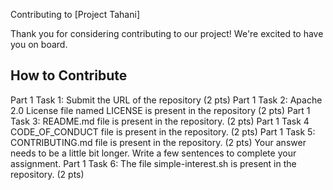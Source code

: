  Contributing to [Project Tahani]

Thank you for considering contributing to our project! We're excited to have you on board.

## How to Contribute

Part 1 Task 1:
Submit the URL of the repository (2 pts)
Part 1 Task 2:
Apache 2.0 License file named LICENSE is present in the repository (2 pts)
Part 1 Task 3:
README.md file is present in the repository. (2 pts)
Part 1 Task 4
 CODE_OF_CONDUCT file is present in the repository. (2 pts)
Part 1 Task 5:
CONTRIBUTING.md file is present in the repository. (2 pts)
Your answer needs to be a little bit longer. Write a few sentences to complete your assignment.
Part 1 Task 6: 
The file simple-interest.sh is present in the repository. (2 pts)
